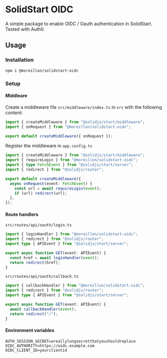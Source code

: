 # SolidStart OIDC

A simple package to enable OIDC / Oauth authentication in SolidStart. Tested with Auth0.

## Usage

### Installation

```
npm i @moreillon/solidstart-oidc
```

### Setup

#### Middleare

Create a middleware file `src/middleware/index.ts` in `src` with the following content:

```ts
import { createMiddleware } from "@solidjs/start/middleware";
import { onRequest } from "@moreillon/solidstart-oidc";

export default createMiddleware({ onRequest });
```

Register the middleware in `app.config.ts`

```ts
import { createMiddleware } from "@solidjs/start/middleware";
import { requireLogin } from "@moreillon/solidstart-oidc";
import { type FetchEvent } from "@solidjs/start/server";
import { redirect } from "@solidjs/router";

export default createMiddleware({
  async onRequest(event: FetchEvent) {
    const url = await requireLogin(event);
    if (url) redirect(url);
  },
});
```

#### Route handlers

`src/routes/api/oauth/login.ts`

```ts
import { loginHandler } from "@moreillon/solidstart-oidc";
import { redirect } from "@solidjs/router";
import type { APIEvent } from "@solidjs/start/server";

export async function GET(event: APIEvent) {
  const href = await loginHandler(event);
  return redirect(href);
}
```

`src/routes/api/oauth/callback.ts`

```ts
import { callbackHandler } from "@moreillon/solidstart-oidc";
import { redirect } from "@solidjs/router";
import type { APIEvent } from "@solidjs/start/server";

export async function GET(event: APIEvent) {
  await callbackHandler(event);
  return redirect("/");
}
```

#### Environment variables

```.env
AUTH_SESSION_SECRET=areallylongsecretthatyoushouldreplace
OIDC_AUTHORITY=https://oidc.example.com
OIDC_CLIENT_ID=yourclientid
```
